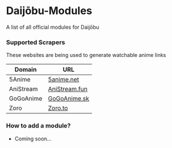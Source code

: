 # Daijōbu-Modules
A list of all official modules for Daijōbu


### Supported Scrapers

These websites are being used to generate watchable anime links

| Domain | URL |
| ------ | ------ |
| 5Anime | [5anime.net](https://raw.githubusercontent.com/ScaryUnicorn/Daijobu-Modules/main/modules/5anime.json) |
| AniStream | [AniStream.fun](https://raw.githubusercontent.com/ScaryUnicorn/Daijobu-Modules/main/modules/anistream.json) |
| GoGoAnime | [GoGoAnime.sk](https://raw.githubusercontent.com/ScaryUnicorn/Daijobu-Modules/main/modules/gogoanime.json) |
| Zoro | [Zoro.to](https://raw.githubusercontent.com/ScaryUnicorn/Daijobu-Modules/main/modules/zoro.json) |

### How to add a module?
- Coming soon...
